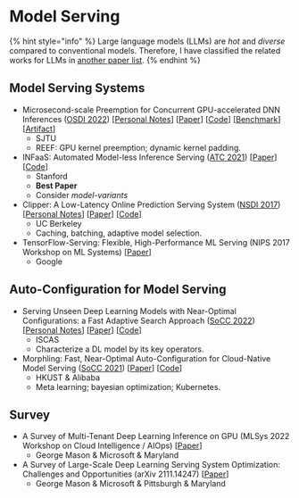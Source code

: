 # Model Serving

{% hint style="info" %}
Large language models (LLMs) are _hot_ and _diverse_ compared to conventional models. Therefore, I have classified the related works for LLMs in [another paper list](llm.md).
{% endhint %}

## Model Serving Systems

* Microsecond-scale Preemption for Concurrent GPU-accelerated DNN Inferences ([OSDI 2022](../../reading-notes/conference/osdi-2022/)) \[[Personal Notes](../../reading-notes/conference/osdi-2022/reef.md)] \[[Paper](https://www.usenix.org/conference/osdi22/presentation/han)] \[[Code](https://github.com/SJTU-IPADS/reef)] \[[Benchmark](https://github.com/SJTU-IPADS/disb)] \[[Artifact](https://github.com/SJTU-IPADS/reef-artifacts/tree/osdi22-ae)]
  * SJTU
  * REEF: GPU kernel preemption; dynamic kernel padding.
* INFaaS: Automated Model-less Inference Serving ([ATC 2021](../../reading-notes/conference/atc-2021/)) \[[Paper](https://www.usenix.org/conference/atc21/presentation/romero)] \[[Code](https://github.com/stanford-mast/INFaaS)]
  * Stanford
  * **Best Paper**
  * Consider _model-variants_
* Clipper: A Low-Latency Online Prediction Serving System ([NSDI 2017](../../reading-notes/conference/nsdi-2017/)) \[[Personal Notes](../../reading-notes/conference/nsdi-2017/clipper.md)] \[[Paper](https://www.usenix.org/conference/nsdi17/technical-sessions/presentation/crankshaw)] \[[Code](https://github.com/ucbrise/clipper)]
  * UC Berkeley
  * Caching, batching, adaptive model selection.
* TensorFlow-Serving: Flexible, High-Performance ML Serving (NIPS 2017 Workshop on ML Systems) \[[Paper](https://arxiv.org/abs/1712.06139)]
  * Google

## Auto-Configuration for Model Serving

* Serving Unseen Deep Learning Models with Near-Optimal Configurations: a Fast Adaptive Search Approach ([SoCC 2022](../../reading-notes/conference/socc-2022/)) \[[Personal Notes](../../reading-notes/conference/socc-2022/falcon.md)] \[[Paper](https://dl.acm.org/doi/10.1145/3542929.3563485)] \[[Code](https://github.com/dos-lab/Falcon)]
  * ISCAS
  * Characterize a DL model by its key operators.
* Morphling: Fast, Near-Optimal Auto-Configuration for Cloud-Native Model Serving ([SoCC 2021](../../reading-notes/conference/socc-2021.md)) \[[Paper](https://dl.acm.org/doi/10.1145/3472883.3486987)] \[[Code](https://github.com/kubedl-io/morphling)]
  * HKUST & Alibaba
  * Meta learning; bayesian optimization; Kubernetes.

## Survey

* A Survey of Multi-Tenant Deep Learning Inference on GPU (MLSys 2022 Workshop on Cloud Intelligence / AIOps) \[[Paper](https://arxiv.org/abs/2203.09040)]
  * George Mason & Microsoft & Maryland
* A Survey of Large-Scale Deep Learning Serving System Optimization: Challenges and Opportunities (arXiv 2111.14247) \[[Paper](https://arxiv.org/abs/2111.14247)]
  * George Mason & Microsoft & Pittsburgh & Maryland
